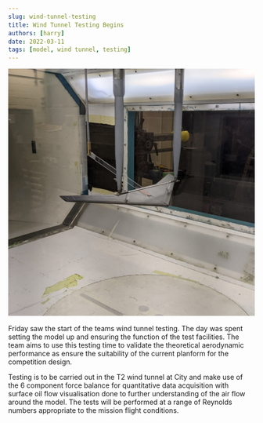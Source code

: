 ```yaml
---
slug: wind-tunnel-testing
title: Wind Tunnel Testing Begins 
authors: [harry]
date: 2022-03-11
tags: [model, wind tunnel, testing]
---
```


![](./images/tunnel_test.jpg)

Friday saw the start of the teams wind tunnel testing. The day was spent setting the model up and ensuring the function of the test facilities. The team aims to use this testing time to validate the theoretical aerodynamic performance as ensure the suitability of the current planform for the competition design.

<!-- truncate -->

Testing is to be carried out in the T2 wind tunnel at City and make use of the 6 component force balance for quantitative data acquisition with surface oil flow visualisation done to further understanding of the air flow around the model. The tests will be performed at a range of Reynolds numbers appropriate to the mission flight conditions.